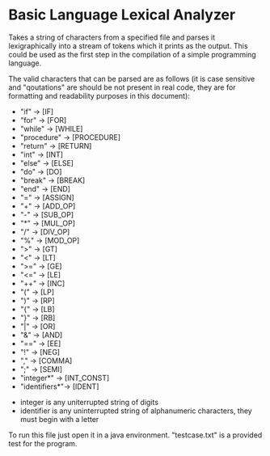 # Basic Language Lexical Analyzer
Takes a string of characters from a specified file and parses it lexigraphically into a stream of tokens which it prints as the output. This could be used as the first step in the compilation of a simple programming language.

The valid characters that can be parsed are as follows (it is case sensitive and "qoutations" are should be not present in real code, they are for formatting and readability purposes in this document):

- "if"          -> [IF]
- "for"         -> [FOR]
- "while"       -> [WHILE]
- "procedure"   -> [PROCEDURE]
- "return"      -> [RETURN]
- "int"         -> [INT]
- "else"        -> [ELSE]
- "do"          -> [DO]
- "break"       -> [BREAK]
- "end"         -> [END]
- "="           -> [ASSIGN]
- "+"           -> [ADD_OP]
- "-"           -> [SUB_OP]
- "*"           -> [MUL_OP]
- "/"           -> [DIV_OP]
- "%"           -> [MOD_OP]
- ">"           -> [GT]
- "<"           -> [LT]
- ">="          -> [GE]
- "<="          -> [LE]
- "++"          -> [INC]
- "("           -> [LP]
- ")"           -> [RP]
- "{"           -> [LB]
- "}"           -> [RB]
- "|"           -> [OR]
- "&"           -> [AND]
- "=="          -> [EE]
- "!"           -> [NEG]
- ","           -> [COMMA]
- ";"           -> [SEMI]
- "integer*"    -> [INT_CONST]
- "identifiers*"-> [IDENT]

* integer is any uniterrupted string of digits
* identifier is any uninterrupted string of alphanumeric characters, they must begin with a letter

To run this file just open it in a java environment. "testcase.txt" is a provided test for the program.
